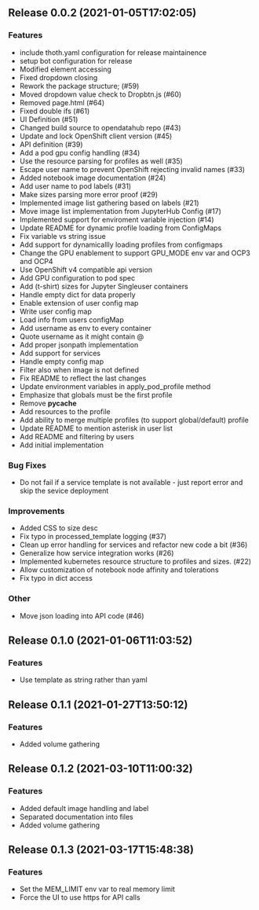 
## Release 0.0.2 (2021-01-05T17:02:05)
### Features
* include thoth.yaml configuration for release maintainence
* setup bot configuration for release
* Modified element accessing
* Fixed dropdown closing
* Rework the package structure; (#59)
* Moved dropdown value check to Dropbtn.js (#60)
* Removed page.html (#64)
* Fixed double ifs (#61)
* UI Definition (#51)
* Changed build source to opendatahub repo (#43)
* Update and lock OpenShift client version (#45)
* API definition (#39)
* Add a pod gpu config handling (#34)
* Use the resource parsing for profiles as well (#35)
* Escape user name to prevent OpenShift rejecting invalid names (#33)
* Added notebook image documentation (#24)
* Add user name to pod labels (#31)
* Make sizes parsing more error proof (#29)
* Implemented image list gathering based on labels (#21)
* Move image list implementation from JupyterHub Config (#17)
* Implemented support for enviroment variable injection (#14)
* Update README for dynamic profile loading from ConfigMaps
* Fix variable vs string issue
* Add support for dynamicallly loading profiles from configmaps
* Change the GPU enablement to support GPU_MODE env var and OCP3 and OCP4
* Use OpenShift v4 compatible api version
* Add GPU configuration to pod spec
* Add (t-shirt) sizes for Jupyter Singleuser containers
* Handle empty dict for data properly
* Enable extension of user config map
* Write user config map
* Load info from users configMap
* Add username as env to every container
* Quote username as it might contain @
* Add proper jsonpath implementation
* Add support for services
* Handle empty config map
* Filter also when image is not defined
* Fix README to reflect the last changes
* Update environment variables in apply_pod_profile method
* Emphasize that globals must be the first profile
* Remove __pycache__
* Add resources to the profile
* Add ability to merge multiple profiles (to support global/default) profile
* Update README to mention asterisk in user list
* Add README and filtering by users
* Add initial implementation
### Bug Fixes
* Do not fail if a service template is not available - just report error and skip the sevice deployment
### Improvements
* Added CSS to size desc
* Fix typo in processed_template logging (#37)
* Clean up error handling for services and refactor new code a bit (#36)
* Generalize how service integration works (#26)
* Implemented kubernetes resource structure to profiles and sizes. (#22)
* Allow customization of notebook node affinity and tolerations
* Fix typo in dict access
### Other
*  Move json loading into API code (#46)

## Release 0.1.0 (2021-01-06T11:03:52)
### Features
* Use template as string rather than yaml

## Release 0.1.1 (2021-01-27T13:50:12)
### Features
* Added volume gathering

## Release 0.1.2 (2021-03-10T11:00:32)
### Features
* Added default image handling and label
* Separated documentation into files
* Added volume gathering

## Release 0.1.3 (2021-03-17T15:48:38)
### Features
* Set the MEM_LIMIT env var to real memory limit
* Force the UI to use https for API calls
